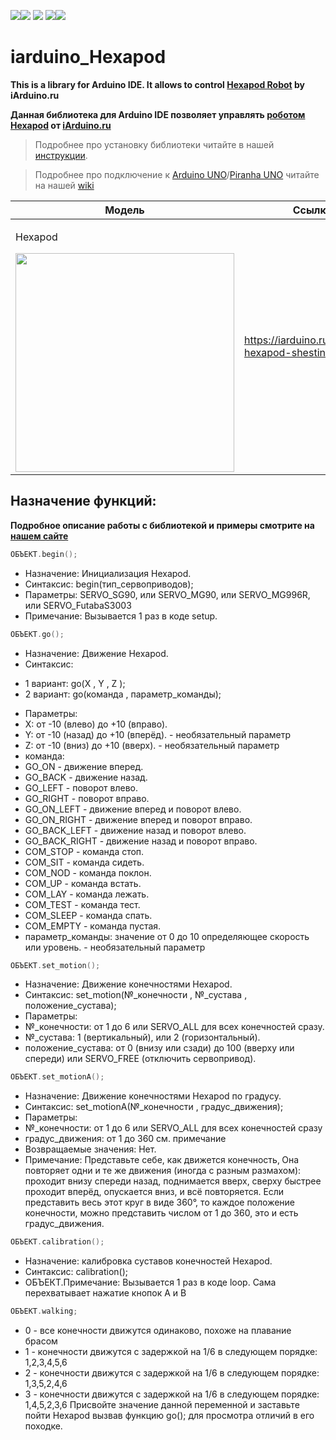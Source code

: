 [![](https://iarduino.ru/img/logo.svg)](https://iarduino.ru)[![](https://wiki.iarduino.ru/img/git-shop.svg?3)](https://iarduino.ru) [![](https://wiki.iarduino.ru/img/git-wiki.svg?2)](https://wiki.iarduino.ru) [![](https://wiki.iarduino.ru/img/git-lesson.svg?2)](https://lesson.iarduino.ru)[![](https://wiki.iarduino.ru/img/git-forum.svg?2)](http://forum.trema.ru)

# iarduino\_Hexapod

**This is a library for Arduino IDE. It allows to control [Hexapod Robot](https://iarduino.ru/shop/Mehanika/robot-hexapod-shestinogiy.html) by iArduino.ru**

**Данная библиотека для Arduino IDE позволяет управлять [роботом Hexapod](https://iarduino.ru/shop/Mehanika/robot-hexapod-shestinogiy.html) от [iArduino.ru](https://iarduino.ru)**

> Подробнее про установку библиотеки читайте в нашей [инструкции](https://wiki.iarduino.ru/page/Installing_libraries/).

> Подробнее про подключение к [Arduino UNO](https://iarduino.ru/shop/boards/arduino-uno-r3.html)/[Piranha UNO](https://iarduino.ru/shop/boards/piranha-uno-r3.html) читайте на нашей [wiki](https://lesson.iarduino.ru/page/robot_hexapod_2/)


| Модель | Ссылка на магазин |
|---|---|
| <p>Hexapod</p> <img src="https://iarduino.ru/img/catalog/1570fbfcab72e7405b56085e7291f831.jpg" width="350px"></img>| https://iarduino.ru/shop/Mehanika/robot-hexapod-shestinogiy.html |


## Назначение функций:

**Подробное описание работы с библиотекой и примеры смотрите на [нашем сайте](https://lesson.iarduino.ru/page/robot_hexapod_2/)**

```C++
ОБЪЕКТ.begin();
```

- Назначение: Инициализация Hexapod.
- Синтаксис: begin(тип\_сервоприводов);
- Параметры: SERVO\_SG90, или SERVO\_MG90, или SERVO\_MG996R, или SERVO\_FutabaS3003
- Примечание: Вызывается 1 раз в коде setup.

```C++
ОБЪЕКТ.go();
```

- Назначение: Движение Hexapod.
- Синтаксис:
 * 1 вариант: go(X , Y , Z );
 * 2 вариант: go(команда , параметр\_команды);
- Параметры:
 - X: от -10 (влево) до +10 (вправо).
 - Y: от -10 (назад) до +10 (вперёд). - необязательный параметр
 - Z: от -10 (вниз) до +10 (вверх). - необязательный параметр
 - команда:
  - GO\_ON - движение вперед.
  - GO\_BACK - движение назад.
  - GO\_LEFT - поворот влево.
  - GO\_RIGHT - поворот вправо.
  - GO\_ON\_LEFT - движение вперед и поворот влево.
  - GO\_ON\_RIGHT - движение вперед и поворот вправо.
  - GO\_BACK\_LEFT - движение назад и поворот влево.
  - GO\_BACK\_RIGHT - движение назад и поворот вправо.
  - COM\_STOP - команда стоп.
  - COM\_SIT - команда сидеть.
  - COM\_NOD - команда поклон.
  - COM\_UP - команда встать.
  - COM\_LAY - команда лежать.
  - COM\_TEST - команда тест.
  - COM\_SLEEP - команда спать.
  - COM\_EMPTY - команда пустая.
 - параметр\_команды: значение от 0 до 10 определяющее скорость или уровень. - необязательный параметр

```C++
ОБЪЕКТ.set_motion();
```

- Назначение: Движение конечностями Hexapod.
- Синтаксис: set\_motion(№\_конечности , №\_сустава , положение\_сустава);
- Параметры:
 - №\_конечности: от 1 до 6 или SERVO\_ALL для всех конечностей сразу.
 - №\_сустава: 1 (вертикальный), или 2 (горизонтальный).
 - положение\_сустава: от 0 (внизу или сзади) до 100 (вверху или спереди) или SERVO\_FREE (отключить сервопривод).

```C++
ОБЪЕКТ.set_motionA();
```

- Назначение: Движение конечностями Hexapod по градусу.
- Синтаксис: set\_motionA(№\_конечности , градус\_движения);
- Параметры:
 - №\_конечности: от 1 до 6 или SERVO\_ALL для всех конечностей сразу
 - градус\_движения: от 1 до 360 см. примечание
 - Возвращаемые значения: Нет.
 - Примечание: Представьте себе, как движется конечность‚ Она повторяет одни и те же движения (иногда с разным размахом): проходит внизу спереди назад, поднимается вверх, сверху быстрее проходит вперёд, опускается вниз, и всё повторяется. Если представить весь этот круг в виде 360°, то каждое положение конечности, можно представить числом от 1 до 360, это и есть градус\_движения.

```C++
ОБЪЕКТ.calibration();
```

- Назначение: калибровка суставов конечностей Hexapod.
- Синтаксис: calibration();
- ОБЪЕКТ.Примечание: Вызывается 1 раз в коде loop. Сама перехватывает нажатие кнопок A и B

```C++
ОБЪЕКТ.walking;
```

- 0 - все конечности движутся одинаково, похоже на плавание брасом
- 1 - конечности движутся с задержкой на 1/6 в следующем порядке: 1,2,3,4,5,6
- 2 - конечности движутся с задержкой на 1/6 в следующем порядке: 1,3,5,2,4,6
- 3 - конечности движутся с задержкой на 1/6 в следующем порядке: 1,4,5,2,3,6
Присвойте значение данной переменной и заставьте пойти Hexapod вызвав функцию go(); для просмотра отличий в его походке.
